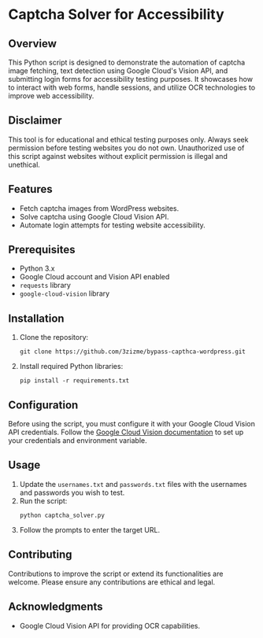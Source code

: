 
# Captcha Solver for Accessibility

## Overview
This Python script is designed to demonstrate the automation of captcha image fetching, text detection using Google Cloud's Vision API, and submitting login forms for accessibility testing purposes. It showcases how to interact with web forms, handle sessions, and utilize OCR technologies to improve web accessibility.

## Disclaimer
This tool is for educational and ethical testing purposes only. Always seek permission before testing websites you do not own. Unauthorized use of this script against websites without explicit permission is illegal and unethical.

## Features
- Fetch captcha images from WordPress websites.
- Solve captcha using Google Cloud Vision API.
- Automate login attempts for testing website accessibility.

## Prerequisites
- Python 3.x
- Google Cloud account and Vision API enabled
- `requests` library
- `google-cloud-vision` library

## Installation
1. Clone the repository:
   ```
   git clone https://github.com/3zizme/bypass-capthca-wordpress.git
   ```
2. Install required Python libraries:
   ```
   pip install -r requirements.txt
   ```

## Configuration
Before using the script, you must configure it with your Google Cloud Vision API credentials. Follow the [Google Cloud Vision documentation](https://cloud.google.com/vision/docs/setup) to set up your credentials and environment variable.

## Usage
1. Update the `usernames.txt` and `passwords.txt` files with the usernames and passwords you wish to test.
2. Run the script:
   ```
   python captcha_solver.py
   ```
3. Follow the prompts to enter the target URL.

## Contributing
Contributions to improve the script or extend its functionalities are welcome. Please ensure any contributions are ethical and legal.

## Acknowledgments
- Google Cloud Vision API for providing OCR capabilities.
